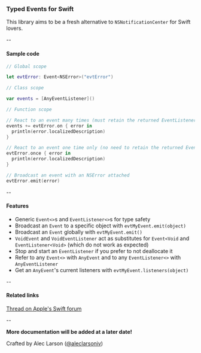 ### Typed Events for Swift

This library aims to be a fresh alternative to `NSNotificationCenter` for Swift lovers.

--

#### Sample code

```Swift
// Global scope

let evtError: Event<NSError>("evtError")

// Class scope

var events = [AnyEventListener]()

// Function scope

// React to an event many times (must retain the returned EventListener)
events += evtError.on { error in
  println(error.localizedDescription)
}

// React to an event one time only (no need to retain the returned EventListener)
evtError.once { error in
  println(error.localizedDescription)
}

// Broadcast an event with an NSError attached
evtError.emit(error)
```

--

#### Features

- Generic `Event<>`s and `EventListener<>`s for type safety
- Broadcast an `Event` to a specific object with `evtMyEvent.emit(object)`
- Broadcast an `Event` globally with `evtMyEvent.emit()`
- `VoidEvent` and `VoidEventListener` act as substitutes for `Event<Void` and `EventListener<Void>` (which do not work as expected)
- Stop and start an `EventListener` if you prefer to not deallocate it
- Refer to any `Event<>` with `AnyEvent` and to any `EventListener<>` with `AnyEventListener`
- Get an `AnyEvent`'s current listeners with `evtMyEvent.listeners(object)`

--

#### Related links

[Thread on Apple's Swift forum](https://devforums.apple.com/thread/238909)

--

**More documentation will be added at a later date!**

Crafted by Alec Larson ([@aleclarsoniv](https://twitter.com/aleclarsoniv))
